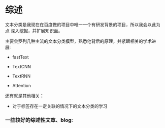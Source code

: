 # 综述

文本分类是我现在在百度做的项目中唯一一个有研发背景的项目，所以我会以此为点 深入挖掘，并扩展知识面。

主要会罗列几种主流的文本分类模型，熟悉他背后的原理，并紧跟相关的学术进展:

* fastText

* TextCNN

* TextRNN

* Attention

还有就是其他相关：

* 对于标签存在一定关联的情况下的文本分类的学习



### 一些较好的综述性文章、blog:





